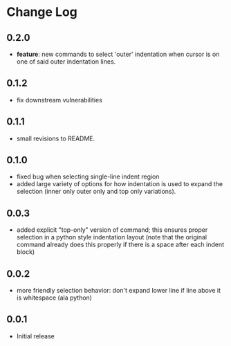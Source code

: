 # Change Log

## 0.2.0
- **feature**: new commands to select 'outer' indentation when cursor is on
  one of said outer indentation lines.

## 0.1.2

- fix downstream vulnerabilities

## 0.1.1

- small revisions to README.

## 0.1.0

- fixed bug when selecting single-line indent region
- added large variety of options for how indentation is used to expand the
  selection (inner only outer only and top only variations).

## 0.0.3

- added explicit "top-only" version of command; this ensures proper selection
in a python style indentation layout (note that the original command already
does this properly if there is a space after each indent block)

## 0.0.2

- more friendly selection behavior: don't expand lower line if line above it is
whitespace (ala python)

## 0.0.1

- Initial release